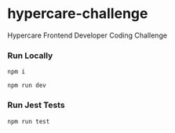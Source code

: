 # hypercare-challenge

Hypercare Frontend Developer Coding Challenge

### Run Locally

`npm i`

`npm run dev`

### Run Jest Tests

`npm run test`
